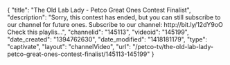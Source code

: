 {
    "title": "The Old Lab Lady - Petco Great Ones Contest Finalist",
    "description": "Sorry, this contest has ended, but you can still subscribe to our channel for future ones. Subscribe to our channel: http:\/\/bit.ly\/12dY9oO Check this playlis...",
    "channelid": "145113",
    "videoid": "145199",
    "date_created": "1394762630",
    "date_modified": "1418181179",
    "type": "captivate",
    "layout": "channelVideo",
    "url": "\/petco-tv\/the-old-lab-lady-petco-great-ones-contest-finalist\/145113-145199"
}